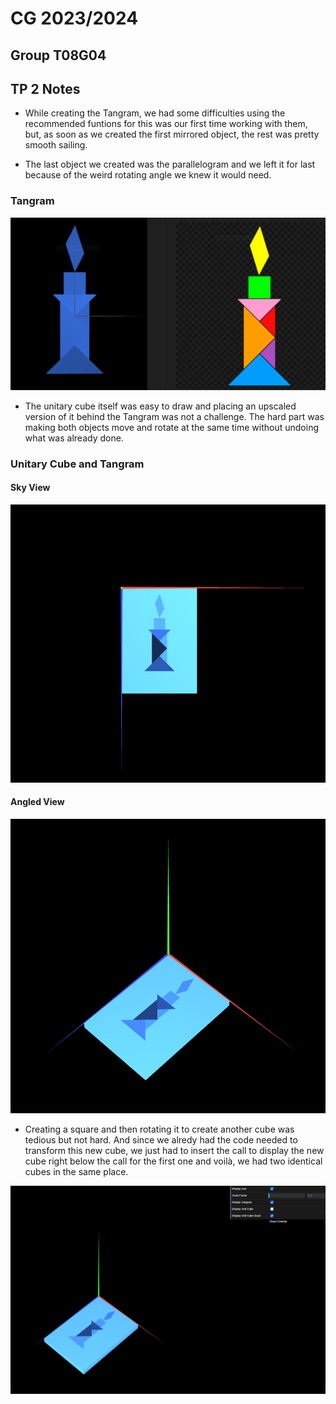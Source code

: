 # CG 2023/2024

## Group T08G04

## TP 2 Notes

- While creating the Tangram, we had some difficulties using the recommended funtions for this was our first time working with them, but, as soon as we created the first mirrored object, the rest was pretty smooth sailing.

- The last object we created was the parallelogram and we left it for last because of the weird rotating angle we knew it would need.

### Tangram

![Tangram](screenshots/cg-t08g04-tp2-1.png)

- The unitary cube itself was easy to draw and placing an upscaled version of it behind the Tangram was not a challenge. The hard part was making both objects move and rotate at the same time without undoing what was already done.

### Unitary Cube and Tangram

#### Sky View

![Cube and Tangram](screenshots/cg-t08g04-tp2-2.png)

#### Angled View

![Cube and Tangram](screenshots/cg-t08g04-tp2-3.png)

- Creating a square and then rotating it to create another cube was tedious but not hard. And since we alredy had the code needed to transform this new cube, we just had to insert the call to display the new cube right below the call for the first one and voilà, we had two identical cubes in the same place.

![Two Cubes and Tangram](screenshots/cg-t08g04-tp2-4.png)
